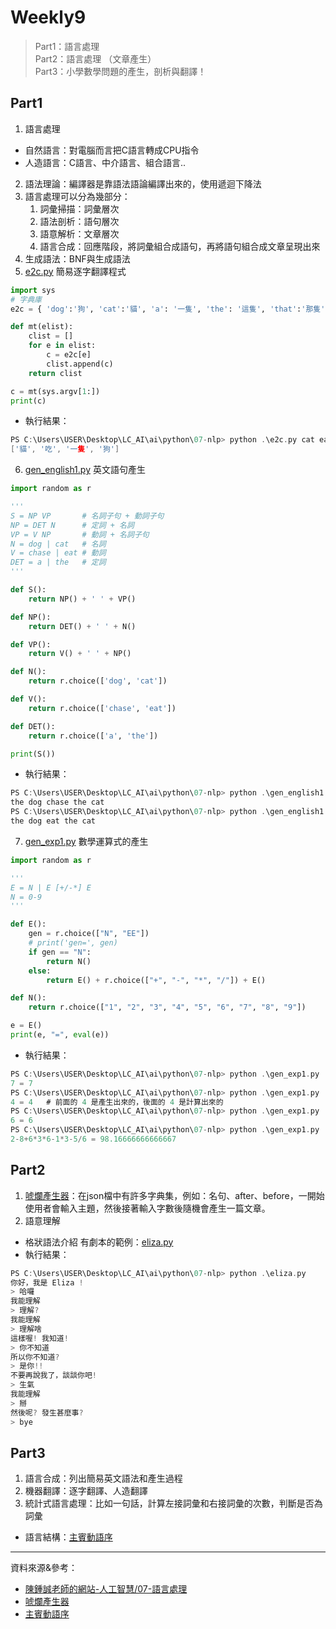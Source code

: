 # Weekly9
> Part1：語言處理 \
> Part2：語言處理 （文章產生）\
> Part3：小學數學問題的產生，剖析與翻譯！
## Part1
1. 語言處理
* 自然語言：對電腦而言把C語言轉成CPU指令
* 人造語言：C語言、中介語言、組合語言..
2. 語法理論：編譯器是靠語法語論編譯出來的，使用遞迴下降法
3. 語言處理可以分為幾部分：
    1. 詞彙掃描：詞彙層次
    2. 語法剖析：語句層次
    3. 語意解析：文章層次
    4. 語言合成：回應階段，將詞彙組合成語句，再將語句組合成文章呈現出來
4. 生成語法：BNF與生成語法
5. [e2c.py](https://github.com/ccccourse/ai/blob/master/python/07-nlp/e2c.py) 簡易逐字翻譯程式
```py
import sys
# 字典庫
e2c = { 'dog':'狗', 'cat':'貓', 'a': '一隻', 'the': '這隻', 'that':'那隻', 'chase':'追', 'eat':'吃' }

def mt(elist): 
    clist = []
    for e in elist:
        c = e2c[e]
        clist.append(c)
    return clist

c = mt(sys.argv[1:])
print(c)
```
* 執行結果：
```c
PS C:\Users\USER\Desktop\LC_AI\ai\python\07-nlp> python .\e2c.py cat eat a dog  
['貓', '吃', '一隻', '狗']
```
6. [gen_english1.py](https://github.com/ccccourse/ai/blob/master/python/07-nlp/gen_english1.py) 英文語句產生
```py
import random as r

'''
S = NP VP       # 名詞子句 + 動詞子句
NP = DET N      # 定詞 + 名詞
VP = V NP       # 動詞 + 名詞子句
N = dog | cat   # 名詞
V = chase | eat # 動詞
DET = a | the   # 定詞
'''

def S():
    return NP() + ' ' + VP()

def NP():
    return DET() + ' ' + N()

def VP():
    return V() + ' ' + NP()

def N():
    return r.choice(['dog', 'cat'])

def V():
    return r.choice(['chase', 'eat'])

def DET():
    return r.choice(['a', 'the'])

print(S())
```
* 執行結果：
```c
PS C:\Users\USER\Desktop\LC_AI\ai\python\07-nlp> python .\gen_english1.py
the dog chase the cat
PS C:\Users\USER\Desktop\LC_AI\ai\python\07-nlp> python .\gen_english1.py
the dog eat the cat
```
7. [gen_exp1.py](https://github.com/ccccourse/ai/blob/master/python/07-nlp/gen_exp1.py) 數學運算式的產生
```py
import random as r

'''
E = N | E [+/-*] E
N = 0-9
'''

def E():
	gen = r.choice(["N", "EE"])
	# print('gen=', gen)
	if gen == "N":
		return N()
	else:
		return E() + r.choice(["+", "-", "*", "/"]) + E()

def N():
	return r.choice(["1", "2", "3", "4", "5", "6", "7", "8", "9"])

e = E()
print(e, "=", eval(e))
```
* 執行結果：
```c
PS C:\Users\USER\Desktop\LC_AI\ai\python\07-nlp> python .\gen_exp1.py
7 = 7
PS C:\Users\USER\Desktop\LC_AI\ai\python\07-nlp> python .\gen_exp1.py
4 = 4   # 前面的 4 是產生出來的，後面的 4 是計算出來的
PS C:\Users\USER\Desktop\LC_AI\ai\python\07-nlp> python .\gen_exp1.py
6 = 6
PS C:\Users\USER\Desktop\LC_AI\ai\python\07-nlp> python .\gen_exp1.py
2-8+6*3*6-1*3-5/6 = 98.16666666666667
```
## Part2
1. [唬爛產生器](https://howtobullshit.me/?fbclid=IwAR3EC8qhxo0-y8evDOM8Invm0Bn19lvUgj1XwAE_kVaEYjQHfDdTPeLyUPU)：在json檔中有許多字典集，例如：名句、after、before，一開始使用者會輸入主題，然後接著輸入字數後隨機會產生一篇文章。
2. 語意理解
* 格狀語法介紹 有劇本的範例：[eliza.py](https://github.com/ccccourse/ai/blob/master/python/07-nlp/eliza.py)
* 執行結果：
```c
PS C:\Users\USER\Desktop\LC_AI\ai\python\07-nlp> python .\eliza.py
你好，我是 Eliza ! 
> 哈囉
我能理解
> 理解?
我能理解
> 理解啥
這樣喔! 我知道!
> 你不知道
所以你不知道?
> 是你!!
不要再說我了，談談你吧!
> 生氣
我能理解
> 掰
然後呢? 發生甚麼事?
> bye
```
## Part3
1. 語言合成：列出簡易英文語法和產生過程
2. 機器翻譯：逐字翻譯、人造翻譯
3. 統計式語言處理：比如一句話，計算左接詞彙和右接詞彙的次數，判斷是否為詞彙
* 語言結構：[主賓動語序](https://zh.wikipedia.org/wiki/%E4%B8%BB%E8%B3%93%E5%8B%95%E8%AA%9E%E5%BA%8F?fbclid=IwAR3oSPn5X-68HqMHD-Yluc0BUj4YVQgazTv31jMNM2zB0OLt-WgVmbdOE-0)
---
資料來源&參考：
- [陳鍾誠老師的網站-人工智慧/07-語言處理](http://www.misavo.com/blog/%E9%99%B3%E9%8D%BE%E8%AA%A0/%E6%9B%B8%E7%B1%8D/%E4%BA%BA%E5%B7%A5%E6%99%BA%E6%85%A7/07-%E8%AA%9E%E8%A8%80%E8%99%95%E7%90%86)
- [唬爛產生器](https://howtobullshit.me/?fbclid=IwAR3EC8qhxo0-y8evDOM8Invm0Bn19lvUgj1XwAE_kVaEYjQHfDdTPeLyUPU)
- [主賓動語序](https://zh.wikipedia.org/wiki/%E4%B8%BB%E8%B3%93%E5%8B%95%E8%AA%9E%E5%BA%8F?fbclid=IwAR3oSPn5X-68HqMHD-Yluc0BUj4YVQgazTv31jMNM2zB0OLt-WgVmbdOE-0)
